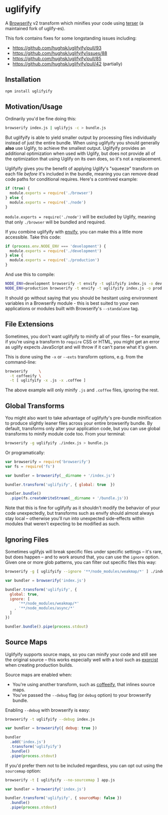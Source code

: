 # uglifyify

A [Browserify](http://browserify.org) v2 transform which minifies your code
using [terser](https://github.com/fabiosantoscode/terser) (a maintained fork of uglify-es).

This fork contains fixes for some longstanding issues including:
* https://github.com/hughsk/uglifyify/pull/93
* https://github.com/hughsk/uglifyify/issues/88
* https://github.com/hughsk/uglifyify/pull/85
* https://github.com/hughsk/uglifyify/pull/42 (partially)

## Installation

``` bash
npm install uglifyify
```

## Motivation/Usage

Ordinarily you'd be fine doing this:

``` bash
browserify index.js | uglifyjs -c > bundle.js
```

But uglifyify is able to yield smaller output by processing files individually
instead of just the entire bundle. When using uglifyify you should generally
**also** use Uglify, to achieve the smallest output. Uglifyify provides an
additional optimization when used with Uglify, but does not provide all of the
optimization that using Uglify on its own does, so it's not a replacement.

Uglifyify gives you the benefit of applying Uglify's "squeeze" transform on each
file *before* it's included in the bundle, meaning you can remove dead code
paths for conditional requires. Here's a contrived example:

``` javascript
if (true) {
  module.exports = require('./browser')
} else {
  module.exports = require('./node')
}
```

`module.exports = require('./node')` will be excluded by Uglify, meaning that
only `./browser` will be bundled and required.

If you combine uglifyify with [envify](http://github.com/hughsk/envify), you
can make this a little more accessible. Take this code:

``` javascript
if (process.env.NODE_ENV === 'development') {
  module.exports = require('./development')
} else {
  module.exports = require('./production')
}
```

And use this to compile:

``` bash
NODE_ENV=development browserify -t envify -t uglifyify index.js -o dev.js &&
NODE_ENV=production browserify -t envify -t uglifyify index.js -o prod.js
```

It should go without saying that you should be hesitant using environment
variables in a Browserify module - this is best suited to your own
applications or modules built with Browserify's `--standalone` tag.

## File Extensions

Sometimes, you don't want uglifyify to minify all of your files – for example,
if you're using a transform to `require` CSS or HTML, you might get an error
as uglify expects JavaScript and will throw if it can't parse what it's given.

This is done using the `-x` or `--exts` transform options, e.g. from the
command-line:

``` bash
browserify     \
  -t coffeeify \
  -t [ uglifyify -x .js -x .coffee ]
```

The above example will only minify `.js` and `.coffee` files, ignoring the rest.

## Global Transforms

You might also want to take advantage of uglifyify's pre-bundle minification
to produce slightly leaner files across your entire browserify bundle. By
default, transforms only alter your application code, but you can use global
transforms to minify module code too. From your terminal:

``` bash
browserify -g uglifyify ./index.js > bundle.js
```

Or programatically:

``` javascript
var browserify = require('browserify')
var fs = require('fs')

var bundler = browserify(__dirname + '/index.js')

bundler.transform('uglifyify', { global: true  })

bundler.bundle()
  .pipe(fs.createWriteStream(__dirname + '/bundle.js'))
```

Note that this is fine for uglifyify as it shouldn't modify the behavior of
your code unexpectedly, but transforms such as envify should almost always
stay local – otherwise you'll run into unexpected side-effects within modules
that weren't expecting to be modified as such.

## Ignoring Files

Sometimes uglifyjs will break specific files under specific settings – it's
rare, but does happen – and to work around that, you can use the `ignore`
option. Given one or more glob patterns, you can filter out specific files
this way:

``` bash
browserify -g [ uglifyify --ignore '**/node_modules/weakmap/*' ] ./index.js
```

``` javascript
var bundler = browserify('index.js')

bundler.transform('uglifyify', {
  global: true,
  ignore: [
      '**/node_modules/weakmap/*'
    , '**/node_modules/async/*'
  ]
})

bundler.bundle().pipe(process.stdout)
```

## Source Maps

Uglifyify supports source maps, so you can minify your code and still see the
original source – this works especially well with a tool such as
[exorcist](https://github.com/thlorenz/exorcist) when creating production
builds.

Source maps are enabled when:

* You're using another transform, such as
  [coffeeify](https://github.com/jnordberg/coffeeify), that inlines source maps.
* You've passed the `--debug` flag (or `debug` option) to your browserify
  bundle.

Enabling `--debug` with browserify is easy:

``` bash
browserify -t uglifyify --debug index.js
```
``` javascript
var bundler = browserify({ debug: true })

bundler
  .add('index.js')
  .transform('uglifyify')
  .bundle()
  .pipe(process.stdout)
```

If you'd prefer them not to be included regardless, you can opt out
using the `sourcemap` option:

``` bash
browserify -t [ uglifyify --no-sourcemap ] app.js
```
``` javascript
var bundler = browserify('index.js')

bundler.transform('uglifyify', { sourceMap: false })
  .bundle()
  .pipe(process.stdout)
```
